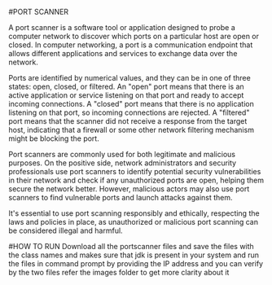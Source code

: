 #PORT SCANNER


A port scanner is a software tool or application designed to probe a computer network to discover which ports on a particular host are open or closed. In computer networking, a port is a communication endpoint that allows different applications and services to exchange data over the network.

Ports are identified by numerical values, and they can be in one of three states: open, closed, or filtered. An "open" port means that there is an active application or service listening on that port and ready to accept incoming connections. A "closed" port means that there is no application listening on that port, so incoming connections are rejected. A "filtered" port means that the scanner did not receive a response from the target host, indicating that a firewall or some other network filtering mechanism might be blocking the port.

Port scanners are commonly used for both legitimate and malicious purposes. On the positive side, network administrators and security professionals use port scanners to identify potential security vulnerabilities in their network and check if any unauthorized ports are open, helping them secure the network better. However, malicious actors may also use port scanners to find vulnerable ports and launch attacks against them.

It's essential to use port scanning responsibly and ethically, respecting the laws and policies in place, as unauthorized or malicious port scanning can be considered illegal and harmful.

#HOW TO RUN
Download all the portscanner files and save the files with the class names and makes sure that jdk is present in your system and run the files in command prompt by providing the IP address and you can verify by the two files refer the images folder to get more clarity about it

